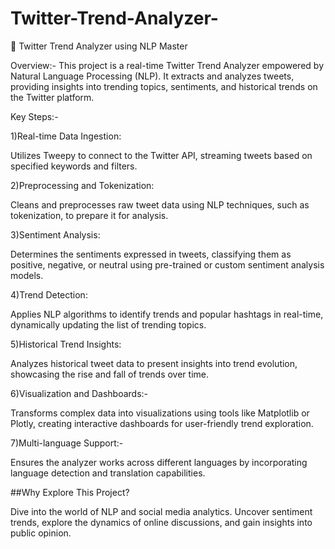# Twitter-Trend-Analyzer-
🚀 Twitter Trend Analyzer using NLP Master

Overview:-
This project is a real-time Twitter Trend Analyzer empowered by Natural Language Processing (NLP). It extracts and analyzes tweets, providing insights into trending topics, sentiments, and historical trends on the Twitter platform.

Key Steps:-

1)Real-time Data Ingestion:

Utilizes Tweepy to connect to the Twitter API, streaming tweets based on specified keywords and filters.

2)Preprocessing and Tokenization:

Cleans and preprocesses raw tweet data using NLP techniques, such as tokenization, to prepare it for analysis.

3)Sentiment Analysis:

Determines the sentiments expressed in tweets, classifying them as positive, negative, or neutral using pre-trained or custom sentiment analysis models.

4)Trend Detection:

Applies NLP algorithms to identify trends and popular hashtags in real-time, dynamically updating the list of trending topics.

5)Historical Trend Insights:

Analyzes historical tweet data to present insights into trend evolution, showcasing the rise and fall of trends over time.

6)Visualization and Dashboards:-

Transforms complex data into visualizations using tools like Matplotlib or Plotly, creating interactive dashboards for user-friendly trend exploration.

7)Multi-language Support:-

Ensures the analyzer works across different languages by incorporating language detection and translation capabilities.

##Why Explore This Project?

Dive into the world of NLP and social media analytics.
Uncover sentiment trends, explore the dynamics of online discussions, and gain insights into public opinion.
